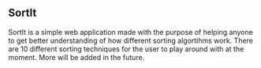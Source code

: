 ## SortIt

SortIt is a simple web application made with the purpose of helping anyone to get better understanding of how different sorting algortihms work. There are 10 different sorting techniques for the user to play around with at the moment. More will be added in the future.
